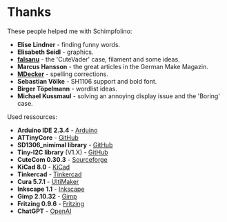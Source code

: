 # Thanks

These people helped me with Schimpfolino:
 - **Elise Lindner** - finding funny words.
 - **Elisabeth Seidl** - graphics. 
 - **[falsanu](https://github.com/falsanu)** - the 'CuteVader' case, filament and some ideas.
 - **Marcus Hansson** - the great articles in the German Make Magazin.
 - **[MDecker](https://github.com/MDecker-MobileComputing)** - spelling corrections.
 - **Sebastian Völke** - SH1106 support and bold font.
 - **Birger Töpelmann** - wordlist ideas.
 - **Michael Kussmaul** - solving an annoying display issue and the 'Boring' case.  
  
Used ressources:  
- **Arduino IDE 2.3.4** - [Arduino](http://www.arduino.cc)  
- **ATTinyCore** - [GitHub](https://github.com/SpenceKonde/ATTinyCore)
- **SD1306_nimimal library** - [GitHub](https://github.com/kirknorthrop/SSD1306_minimal)
- **Tiny-I2C library** (V1.X) - [GitHub](https://github.com/technoblogy/tiny-i2c)  
- **CuteCom 0.30.3** - [Sourceforge](https://cutecom.sourceforge.net/)
- **KiCad 8.0** - [KiCad](https://www.kicad.org)
- **Tinkercad** - [Tinkercad](https://www.tinkercad.com)
- **Cura 5.7.1** - [UltiMaker](https://ultimaker.com/de/software/ultimaker-cura)
- **Inkscape 1.1** - [Inkscape](https://inkscape.org)
- **Gimp 2.10.32** - [Gimp](https://www.gimp.org)
- **Fritzing 0.9.6** - [Fritzing](https://fritzing.org)  
- **ChatGPT** - [OpenAI](https://chatopenai.de/)  
